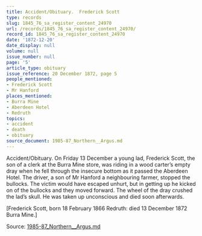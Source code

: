 ```yaml
---
title: Accident/Obituary.  Frederick Scott
type: records
slug: 1845_76_sa_register_content_24970
url: /records/1845_76_sa_register_content_24970/
record_id: 1845_76_sa_register_content_24970
date: '1872-12-20'
date_display: null
volume: null
issue_number: null
page: '5'
article_type: obituary
issue_reference: 20 December 1872, page 5
people_mentioned:
- Frederick Scott
- Mr Hanford
places_mentioned:
- Burra Mine
- Aberdeen Hotel
- Redruth
topics:
- accident
- death
- obituary
source_document: 1985-87_Northern__Argus.md
---
```


Accident/Obituary.  On Friday 13 December a young lad, Frederick Scott, the son of a clerk at the Burra Mine store, was riding in a wood carter’s empty dray when he fell through the insecure bottom as it passed the Aberdeen Hotel.  The driver, a son of Mr Hanford a neighbouring farmer, stopped the bullocks.  The victim would have escaped unhurt, but in getting up he kicked on of the bullocks and they moved forward.  The wheel of the dray crushed the lad’s skull. He was taken up unconscious and died soon afterwards.

[Frederick Scott, born 18 February 1866 Redruth: died 13 December 1872 Burra Mine.]

Source: [1985-87_Northern__Argus.md](/downloads/markdown/1985-87_Northern__Argus.md)
